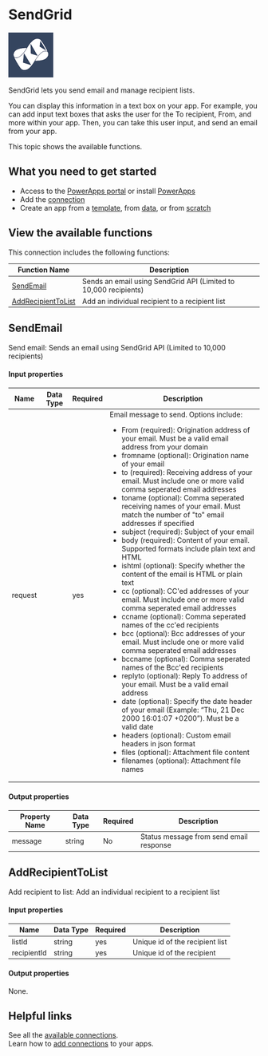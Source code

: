 <properties
	pageTitle="Overview of the SendGrid connection | Microsoft PowerApps"
	description="See the available SendGrid functions, responses, and examples"
	services=""	
	suite="powerapps"
	documentationCenter="" 	
	authors="MandiOhlinger"	
	manager="erikre"	
	editor="" 
	tags="" />

<tags
ms.service="powerapps"
ms.devlang="na"
ms.topic="article"
ms.tgt_pltfrm="na"
ms.workload="na"
ms.date="04/25/2016"
ms.author="mandia"/>

#  SendGrid

![SendGrid](./media/connection-sendgrid/sendgridicon.png)

SendGrid lets you send email and manage recipient lists.

You can display this information in a text box on your app. For example, you can add input text boxes that asks the user for the To recipient, From, and more within your app. Then, you can take this user input, and send an email from your app.

This topic shows the available functions.

##  What you need to get started

- Access to the [PowerApps portal][1] or install [PowerApps][2]
- Add the [connection](../add-manage-connections.md)
- Create an app from a [template](../get-started-test-drive.md), from [data](../get-started-create-from-data.md), or from [scratch](../get-started-create-from-blank.md)

## View the available functions

This connection includes the following functions:

| Function Name |  Description |
| --- | --- |
|[SendEmail](connection-sendgrid.md#sendemail) | Sends an email using SendGrid API (Limited to 10,000 recipients) |
|[AddRecipientToList](connection-sendgrid.md#addrecipienttolist) | Add an individual recipient to a recipient list |


## SendEmail
Send email: Sends an email using SendGrid API (Limited to 10,000 recipients) 

#### Input properties

| Name| Data Type|Required|Description|
| ---|---|---|---|
|request| |yes|Email message to send. Options include: <ul><li>From (required): Origination address of your email. Must be a valid email address from your domain</li><li>fromname (optional): Origination name of your email</li><li>to (required): Receiving address of your email. Must include one or more valid comma seperated email addresses</li><li>toname (optional): Comma seperated receiving names of your email. Must match the number of \"to\" email addresses if specified</li><li>subject (required): Subject of your email</li><li>body (required): Content of your email. Supported formats include plain text and HTML</li><li>ishtml (optional): Specify whether the content of the email is HTML or plain text</li><li>cc (optional): CC'ed addresses of your email. Must include one or more valid comma seperated email addresses</li><li>ccname (optional): Comma seperated names of the cc'ed recipients</li><li>bcc (optional): Bcc addresses of your email. Must include one or more valid comma seperated email addresses</li><li>bccname (optional): Comma seperated names of the Bcc'ed recipients</li><li>replyto (optional): Reply To address of your email. Must be a valid email address</li><li>date (optional): Specify the date header of your email (Example: “Thu, 21 Dec 2000 16:01:07 +0200”). Must be a valid date</li><li>headers (optional): Custom email headers in json format</li><li>files (optional): Attachment file content</li><li>filenames (optional): Attachment file names</li></ul>|

#### Output properties

| Property Name | Data Type | Required |Description |
|---|---|---|---|
|message|string|No |Status message from send email response |


## AddRecipientToList
Add recipient to list: Add an individual recipient to a recipient list 

#### Input properties

| Name| Data Type|Required|Description|
| ---|---|---|---|
|listId|string|yes|Unique id of the recipient list|
|recipientId|string|yes|Unique id of the recipient|

#### Output properties
None. 


## Helpful links

See all the [available connections](../connections-list.md).  
Learn how to [add connections](../add-manage-connections.md) to your apps.

[1]: https://web.powerapps.com
[2]: http://aka.ms/powerappsinstall
